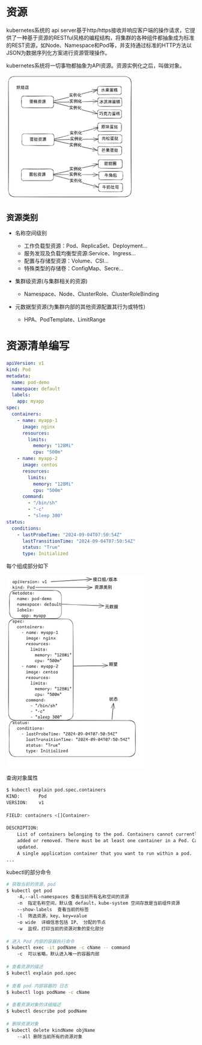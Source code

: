 # 资源

kubernetes系统的 api server基于http/https接收并响应客户端的操作请求，它提供了一种基于资源的RESTful风格的编程结构，将集群的各种组件都抽象成为标准的REST资源，如Node、Namespace和Pod等，并支持通过标准的HTTP方法以JSON为数据序列化方案进行资源管理操作。

kubernetes系统将一切事物都抽象为API资源。资源实例化之后，叫做对象。

<img src="04.资源清单/image-20240905143940347.png" alt="image-20240905143940347" style="zoom:33%;" />

## 资源类别

- 名称空间级别
  - 工作负载型资源：Pod、ReplicaSet、Deployment...
  - 服务发现及负载均衡型资源:Service、Ingress...
  - 配置与存储型资源：Volume、CSI...
  - 特殊类型的存储卷：ConfigMap、Secre...

- 集群级资源(与集群相关的资源)
  - Namespace、Node、ClusterRole、ClusterRoleBinding

- 元数据型资源(为集群内部的其他资源配置其行为或特性)
  - HPA、PodTemplate、LimitRange

# 资源清单编写

```yaml
apiVersion: v1
kind: Pod
metadata:
  name: pod-demo
  namespace: default
  labels:
    app: myapp
spec:
  containers:
    - name: myapp-1
      image: nginx
      resources:
        limits:
          memory: "128Mi"
          cpu: "500m"
    - name: myapp-2
      image: centos
      resources:
        limits:
          memory: "128Mi"
          cpu: "500m"
      command:
        - "/bin/sh"
        - "-c"
        - "sleep 300"
status:
  conditions:
    - lastProbeTime: "2024-09-04T07:50:54Z"
      lastTransitionTime: "2024-09-04T07:50:54Z"
      status: "True"
      type: Initialized
```

每个组成部分如下

<img src="04.资源清单/image-20240905150823599.png" alt="image-20240905150823599" style="zoom:50%;" />

查询对象属性

```bash
$ kubectl explain pod.spec.containers
KIND:       Pod
VERSION:    v1

FIELD: containers <[]Container>

DESCRIPTION:
    List of containers belonging to the pod. Containers cannot currently be
    added or removed. There must be at least one container in a Pod. Cannot be
    updated.
    A single application container that you want to run within a pod.
...
```

kubectl的部分命令

```bash
# 获取当前的资源，pod
$ kubectl get pod 
	-A,--all-namespaces 查看当前所有名称空间的资源
	-n  指定名称空间，默认值 default，kube-system 空间存放是当前组件资源
	--show-labels  查看当前的标签
	-l  筛选资源，key、key=value
	-o wide  详细信息包括 IP、	分配的节点
	-w  监视，打印当前的资源对象的变化部分
	
# 进入 Pod 内部的容器执行命令
$ kubectl exec -it podName -c cName -- command
	-c  可以省略，默认进入唯一的容器内部
	
# 查看资源的描述
$ kubectl explain pod.spec

# 查看 pod 内部容器的 日志
$ kubectl logs podName -c cName

# 查看资源对象的详细描述
$ kubectl describe pod podName

# 删除资源对象
$ kubectl delete kindName objName
	--all 删除当前所有的资源对象
```

